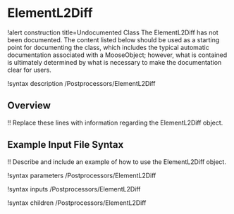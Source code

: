# ElementL2Diff

!alert construction title=Undocumented Class
The ElementL2Diff has not been documented. The content listed below should be used as a starting point for
documenting the class, which includes the typical automatic documentation associated with a
MooseObject; however, what is contained is ultimately determined by what is necessary to make the
documentation clear for users.

!syntax description /Postprocessors/ElementL2Diff

## Overview

!! Replace these lines with information regarding the ElementL2Diff object.

## Example Input File Syntax

!! Describe and include an example of how to use the ElementL2Diff object.

!syntax parameters /Postprocessors/ElementL2Diff

!syntax inputs /Postprocessors/ElementL2Diff

!syntax children /Postprocessors/ElementL2Diff
